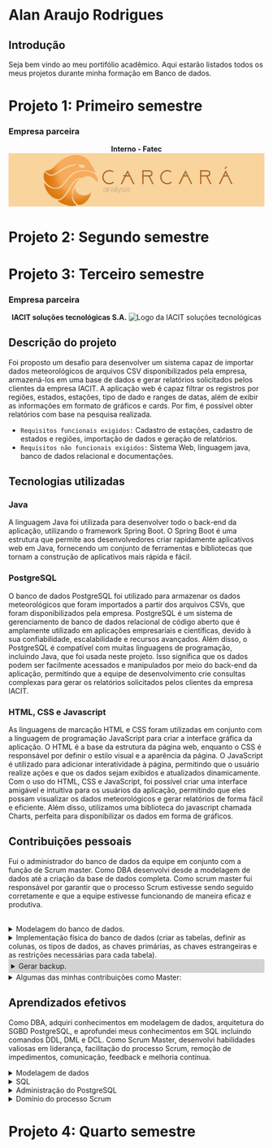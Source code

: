 # Alan Araujo Rodrigues

## Introdução
Seja bem vindo ao meu portifólio acadêmico. Aqui estarão listados todos os meus projetos durante minha formação em Banco de dados. 

# Projeto 1: Primeiro semestre

### Empresa parceira  

<p align="center">
    <b>Interno - Fatec</b> 
    <img src="https://github.com/alantrs/Bertoti/blob/fb16a234423d629719a0fa98c0c15c1295ef0420/metodologia/Imagens/Carcara.png" alt="Logo carcara analises">
</p>


# Projeto 2: Segundo semestre

# Projeto 3: Terceiro semestre

### Empresa parceira  

<p align="center">
    <b>IACIT soluções tecnológicas S.A.</b> 
    <img src="https://github.com/alantrs/Bertoti/blob/ce55d69f624ba22495bcf76f626bb86899750763/metodologia/Imagens/Iacit.png" alt="Logo da IACIT soluções tecnológicas">
</p>


## Descrição do projeto

Foi proposto um desafio para desenvolver um sistema capaz de importar dados meteorológicos de arquivos CSV disponibilizados pela empresa, armazená-los em uma base de dados e gerar relatórios solicitados pelos clientes da empresa IACIT. A aplicação web é capaz filtrar os registros por regiões, estados, estações, tipo de dado e ranges de datas, além de exibir as informações em formato de gráficos e cards. Por fim, é possível obter relatórios com base na pesquisa realizada.

 - `Requisitos funcionais exigidos:` Cadastro de estações, cadastro de estados e regiões, importação de dados e geração de relatórios.
 - `Requisitos não funcionais exigidos:` Sistema Web, linguagem java, banco de dados relacional e documentações.
 
 ## Tecnologias utilizadas
 
### Java
 
A linguagem Java foi utilizada para desenvolver todo o back-end da aplicação, utilizando o framework Spring Boot. O Spring Boot é uma estrutura que permite aos desenvolvedores criar rapidamente aplicativos web em Java, fornecendo um conjunto de ferramentas e bibliotecas que tornam a construção de aplicativos mais rápida e fácil.

### PostgreSQL

O banco de dados PostgreSQL foi utilizado para armazenar os dados meteorológicos que foram importados a partir dos arquivos CSVs, que foram disponibilizados pela empresa. PostgreSQL é um sistema de gerenciamento de banco de dados relacional de código aberto que é amplamente utilizado em aplicações empresariais e científicas, devido à sua confiabilidade, escalabilidade e recursos avançados. Além disso, o PostgreSQL é compatível com muitas linguagens de programação, incluindo Java, que foi usada neste projeto. Isso significa que os dados podem ser facilmente acessados e manipulados por meio do back-end da aplicação, permitindo que a equipe de desenvolvimento crie consultas complexas para gerar os relatórios solicitados pelos clientes da empresa IACIT.


### HTML, CSS e Javascript

As linguagens de marcação HTML e CSS foram utilizadas em conjunto com a linguagem de programação JavaScript para criar a interface gráfica da aplicação. O HTML é a base da estrutura da página web, enquanto o CSS é responsável por definir o estilo visual e a aparência da página. O JavaScript é utilizado para adicionar interatividade à página, permitindo que o usuário realize ações e que os dados sejam exibidos e atualizados dinamicamente.
Com o uso do HTML, CSS e JavaScript, foi possível criar uma interface amigável e intuitiva para os usuários da aplicação, permitindo que eles possam visualizar os dados meteorológicos e gerar relatórios de forma fácil e eficiente. Além disso, utilizamos uma biblioteca do javascript chamada Charts, perfeita para disponibilizar os dados em forma de gráficos.

## Contribuições pessoais

Fui o administrador do banco de dados da equipe em conjunto com a função de Scrum master. Como DBA desenvolvi desde a modelagem de dados até a criação da base de dados completa. Como scrum master fui responsável por garantir que o processo Scrum estivesse sendo seguido corretamente e que a equipe estivesse funcionando de maneira eficaz e produtiva.



<br>
    <details>
<summary>Modelagem do banco de dados.</summary>
<br>

No caso deste projeto, o objetivo da modelagem de dados foi representar os dados meteorológicos, como temperatura, umidade e outros indicadores. Utilizou-se o Modelo Entidade-Relacionamento (MER) como uma representação visual para entender a distribuição das tabelas com seus atributos e relacionamento entre elas.

![Modelagem do banco de dados](https://github.com/alantrs/Bertoti/blob/e19d9567debe132ef4387b306ba9451d048716cf/metodologia/Imagens/modelagem_img1.jpeg)
</details>

    
   <details>
      <summary>Implementação física do banco de dados (criar as tabelas, definir as colunas, os tipos de dados, as chaves primárias, as chaves estrangeiras e as restrições necessárias para cada tabela).</summary>
      <br>
    A implementação física é uma etapa fundamental na modelagem de dados, pois envolve a tradução do modelo conceitual em uma estrutura de dados real e eficiente para armazenar e processar os dados em um sistema de banco de dados. Ela é importante para garantir a eficiência, a integridade, a segurança e o desempenho do banco de dados, bem como sua escalabilidade e facilidade de manutenção.
    
```SQL
    
CREATE TABLE regiao (
    regiao_id serial,
    nome_regiao VARCHAR,
    CONSTRAINT pk_regiao_id PRIMARY KEY (regiao_id),
    CONSTRAINT unique_regiao UNIQUE (nome_regiao)
);
CREATE TABLE estado (
    estado_id serial,
    nome_estado VARCHAR,
    fk_regiao_nome_regiao VARCHAR,
    CONSTRAINT pk_estado_id PRIMARY KEY (estado_id),
    CONSTRAINT fk_estado FOREIGN KEY (fk_regiao_nome_regiao)
               REFERENCES regiao (nome_regiao),
    CONSTRAINT unique_estado UNIQUE (nome_estado)
);
CREATE TABLE estacao (
    nome_estacao VARCHAR,
    cod_wmo VARCHAR,
    latitude NUMERIC,
    longitude VARCHAR,
    altitude NUMERIC,
    data_fundacao DATE,
    fk_estado_nome_estado VARCHAR,
    CONSTRAINT pk_cod_wmo PRIMARY KEY (cod_wmo),
    CONSTRAINT fk_estacao FOREIGN KEY (fk_estado_nome_estado)
               REFERENCES estado (nome_estado)	
);
CREATE TABLE precipitacao (
    prec_id serial,
    prec_data DATE,
    prec_hora TIME,
    prec_total NUMERIC,
    fk_estacao_cod_wmo VARCHAR,
    CONSTRAINT pk_prec_id PRIMARY KEY (prec_id),
    CONSTRAINT fk_precipitacao FOREIGN KEY (fk_estacao_cod_wmo)
               REFERENCES estacao (cod_wmo)
);
CREATE TABLE pressao_atmosferica (
    pre_atm_id serial,
    pre_data DATE,
    pre_hora TIME,
    pre_atm_estacao NUMERIC,
    pre_atm_max NUMERIC,
    pre_atm_min NUMERIC,
    fk_estacao_cod_wmo VARCHAR,
    CONSTRAINT pk_pre_atm_id PRIMARY KEY (pre_atm_id),
    CONSTRAINT fk_pressao_atmosferica FOREIGN KEY (fk_estacao_cod_wmo)
               REFERENCES estacao (cod_wmo)
);
CREATE TABLE radiacao_global (
    rad_id serial,
    rad_data DATE,
    rad_hora TIME,
    rad_global NUMERIC,
    fk_estacao_cod_wmo VARCHAR,
    CONSTRAINT pk_rad_id PRIMARY KEY (rad_id),
    CONSTRAINT fk_radiacao_global FOREIGN KEY (fk_estacao_cod_wmo)
               REFERENCES estacao (cod_wmo)
);
CREATE TABLE temperatura (
    temp_id serial,
    temp_data DATE,
    temp_hora TIME,
    temp_ar NUMERIC,
    temp_ponto_orvalho NUMERIC,
    temp_max NUMERIC,
    temp_min NUMERIC,
    temp_orvalho_max NUMERIC,
    temp_orvalho_min NUMERIC,
    fk_estacao_cod_wmo VARCHAR,
    CONSTRAINT pk_temp_id PRIMARY KEY (temp_id),
    CONSTRAINT fk_temperatura FOREIGN KEY (fk_estacao_cod_wmo)
               REFERENCES estacao (cod_wmo)
);
CREATE TABLE umidade (
    umi_id serial,
    umi_data DATE,
    umi_hora TIME,
    umi_rel_max NUMERIC,
    umi_rel_min NUMERIC,
    umi_rel_ar NUMERIC,
    fk_estacao_cod_wmo VARCHAR,
    CONSTRAINT pk_umi_id PRIMARY KEY (umi_id),
    CONSTRAINT fk_umidade FOREIGN KEY (fk_estacao_cod_wmo)
               REFERENCES estacao (cod_wmo)
);
CREATE TABLE vento (
    ven_id serial,
    ven_data DATE,
    ven_hora TIME,
    ven_direcao_hor NUMERIC,
    ven_rajada_max NUMERIC,
    ven_velocidade_hor NUMERIC,
    fk_estacao_cod_wmo VARCHAR,
    CONSTRAINT pk_ven_id PRIMARY KEY (ven_id),
    CONSTRAINT fk_vento FOREIGN KEY (fk_estacao_cod_wmo)
               REFERENCES estacao (cod_wmo)
);

```
    
 </details>
   
<details>
  <summary style="background-color: lightgray; padding: 5px;">Gerar backup.</summary>
    <br>
    Backup é um processo essencial para proteger e preservar dados importantes. Ele permite recuperar informações perdidas devido a falhas de hardware, erros humanos, ataques cibernéticos ou desastres naturais. No nosso projeto foram realizados backups a cada sprint, para garantir a integridade e segurança dos dados. O backup era gerado por esse simples comando.
  <br>
  <p style="margin-left: 20px;">
    <code>pg_dump -U postgres -d iacit -F p -f "C:backup_iacit.sql"</code>
  </p>
</details>

<details>
  <summary>Algumas das minhas contribuições como Master:</summary>
 <br>
 <ul>
    <li>Garantir que a equipe esteja seguindo os princípios do Scrum e entendendo seus papéis e responsabilidades.</li>
    <li>Organizar e facilitar as reuniões do Scrum</li>
    <li>Ajudar a equipe a criar e manter o Backlog do Produto, garantindo que esteja atualizado e priorizado corretamente.</li>
    <li>Remover impedimentos que possam impedir a equipe de concluir as tarefas necessárias para atingir os objetivos do Sprint.</li>
    <li>Monitorar o progresso da equipe e garantir que ela esteja cumprindo os prazos e entregando os itens do Backlog do Produto dentro do prazo.</li>
    <li>Fornecer feedback regular aos membros da equipe e ajudá-los a melhorar continuamente o seu processo de trabalho.</li>
    <li>Garantir uma comunicação eficaz entre todos os membros da equipe, incluindo o Product Owner, os desenvolvedores e outras partes interessadas.</li>
    <li>Promover um ambiente de trabalho positivo e colaborativo para a equipe.</li>
  </ul>
</details>


## Aprendizados efetivos

Como DBA, adquiri conhecimentos em modelagem de dados, arquitetura do SGBD PostgreSQL, e aprofundei meus conhecimentos em SQL incluindo comandos DDL, DML e DCL. Como Scrum Master, desenvolvi habilidades valiosas em liderança, facilitação do processo Scrum, remoção de impedimentos, comunicação, feedback e melhoria contínua.

<details>
  <summary>Modelagem de dados</summary>
  <ul>
    <li>Estrutura do banco, distribuição das tabelas</li>
    <li>Evitar redundâncias</li>
  </ul>
 </details>
<details>
  <summary>SQL</summary>
  <ul>
    <li>DDL (Data Definition Language)</li>
    <li>DML (Data Manipulation Language)</li>
    <li>DCL (Data Control Language)</li>
  </ul>
 </details>
 <details>
  <summary>Administração do PostgreSQL</summary>
  <ul>
    <li>Política de backup</li>
    <li>Criação de usuário</li>
  </ul>
 </details>

<details>
  <summary>Domínio do processo Scrum</summary>
  <ul>
    <li>Compreensão dos princípios e papéis do Scrum.</li>
   <li>Remoção de impedimentos</li>
   <li>Comunicação e colaboração</li>
   <li>Feedback e melhoria contínua</li>
   <li>Habilidades de liderança e organização</li>
  </ul>
 </details>


# Projeto 4: Quarto semestre
 
 



 
 
 
 
 
 



